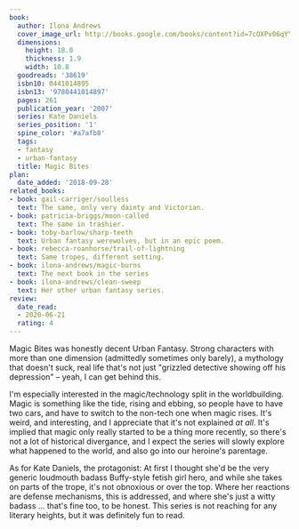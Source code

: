 ```yaml
---
book:
  author: Ilona Andrews
  cover_image_url: http://books.google.com/books/content?id=7cOXPv06qYYC&printsec=frontcover&img=1&zoom=1&source=gbs_api
  dimensions:
    height: 18.0
    thickness: 1.9
    width: 10.8
  goodreads: '38619'
  isbn10: 0441014895
  isbn13: '9780441014897'
  pages: 261
  publication_year: '2007'
  series: Kate Daniels
  series_position: '1'
  spine_color: '#a7afb8'
  tags:
  - fantasy
  - urban-fantasy
  title: Magic Bites
plan:
  date_added: '2018-09-28'
related_books:
- book: gail-carriger/soulless
  text: The same, only very dainty and Victorian.
- book: patricia-briggs/moon-called
  text: The same in trashier.
- book: toby-barlow/sharp-teeth
  text: Urban fantasy werewolves, but in an epic poem.
- book: rebecca-roanhorse/trail-of-lightning
  text: Same tropes, different setting.
- book: ilona-andrews/magic-burns
  text: The next book in the series
- book: ilona-andrews/clean-sweep
  text: Her other urban fantasy series.
review:
  date_read:
  - 2020-06-21
  rating: 4
---
```


Magic Bites was honestly decent Urban Fantasy. Strong characters with more than one dimension (admittedly sometimes only
barely), a mythology that doesn't suck, real life that's not just "grizzled detective showing off his depression" –
yeah, I can get behind this.

I'm especially interested in the magic/technology split in the worldbuilding. Magic is something like the tide, rising
and ebbing, so people have to have two cars, and have to switch to the non-tech one when magic rises. It's weird, and
interesting, and I appreciate that it's not explained *at all*. It's implied that magic only really started to be a
thing more recently, so there's not a lot of historical divergance, and I expect the series will slowly explore what
happened to the world, and also go into our heroine's parentage.

As for Kate Daniels, the protagonist: At first I thought she'd be the very generic loudmouth badass Buffy-style fetish
girl hero, and while she takes on parts of the trope, it's not obnoxious or over the top. Where her reactions are
defense mechanisms, this is addressed, and where she's just a witty badass … that's fine too, to be honest. This series
is not reaching for any literary heights, but it was definitely fun to read.
